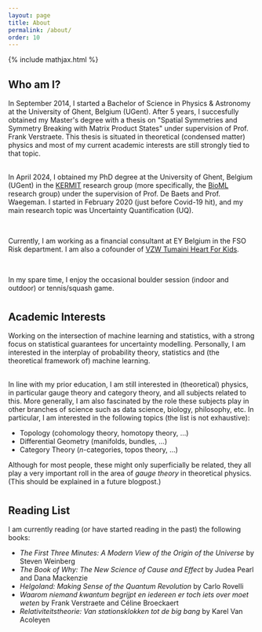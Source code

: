 ```yaml
---
layout: page
title: About
permalink: /about/
order: 10
---
```


{% include mathjax.html %}

<h2>Who am I?</h2>

In September 2014, I started a Bachelor of Science in Physics & Astronomy at the University of Ghent, Belgium (UGent). After 5 years, I succesfully obtained my Master's degree with a thesis on "Spatial Symmetries and Symmetry Breaking with Matrix Product States" under supervision of Prof. Frank Verstraete. This thesis is situated in theoretical (condensed matter) physics and most of my current academic interests are still strongly tied to that topic.<br><br>

In April 2024, I obtained my PhD degree at the University of Ghent, Belgium (UGent) in the <a href="https://kermit.ugent.be/" target="_blank">KERMIT</a> research group (more specifically, the <a target = "_blank" href = "https://willemwaegeman.github.io/bioml/">BioML</a> research group) under the supervision of Prof. De Baets and Prof. Waegeman. I started in February 2020 (just before Covid-19 hit), and my main research topic was Uncertainty Quantification (UQ).

<br>

Currently, I am working as a financial consultant at EY Belgium in the FSO Risk department. I am also a cofounder of <a href = "https://tumaini-vzw.github.io/" target = "_blank" rel = "noopener">VZW Tumaini Heart For Kids</a>.

<br>

In my spare time, I enjoy the occasional boulder session (indoor and outdoor) or tennis/squash game.

<h2 style = "margin-top: 1cm">Academic Interests</h2>

Working on the intersection of machine learning and statistics, with a strong focus on statistical guarantees for uncertainty modelling. Personally, I am interested in the interplay of probability theory, statistics and (the theoretical framework of) machine learning.<br><br>

In line with my prior education, I am still interested in (theoretical) physics, in particular gauge theory and category theory, and all subjects related to this. More generally, I am also fascinated by the role these subjects play in other branches of science such as data science, biology, philosophy, etc. In particular, I am interested in the following topics (the list is not exhaustive):

* Topology (cohomology theory, homotopy theory, ...)
* Differential Geometry (manifolds, bundles, ...)
* Category Theory ($n$-categories, topos theory, ...)

Although for most people, these might only superficially be related, they all play a very important roll in the area of <i>gauge theory</i> in theoretical physics. (This should be explained in a future blogpost.)

<h2 style = "margin-top: 1cm">Reading List</h2>

I am currently reading (or have started reading in the past) the following books:
* <i>The First Three Minutes: A Modern View of the Origin of the Universe</i> by Steven Weinberg
* <i>The Book of Why: The New Science of Cause and Effect</i> by Judea Pearl and Dana Mackenzie
* <i>Helgoland: Making Sense of the Quantum Revolution</i> by Carlo Rovelli
* <i>Waarom niemand kwantum begrijpt en iedereen er toch iets over moet weten</i> by Frank Verstraete and Céline Broeckaert
* <i>Relativiteitstheorie: Van stationsklokken tot de big bang</i> by Karel Van Acoleyen


